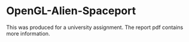# OpenGL-Alien-Spaceport
This was produced for a university assignment. The report pdf contains more information.
